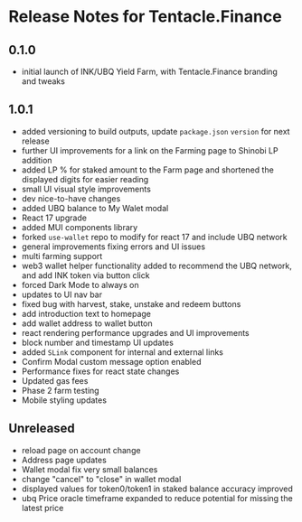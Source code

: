 # Release Notes for Tentacle.Finance

## 0.1.0
- initial launch of INK/UBQ Yield Farm, with Tentacle.Finance branding and tweaks

## 1.0.1
- added versioning to build outputs, update `package.json` `version` for next release
- further UI improvements for a link on the Farming page to Shinobi LP addition
- added LP % for staked amount to the Farm page and shortened the displayed digits for easier reading
- small UI visual style improvements
- dev nice-to-have changes
- added UBQ balance to My Walet modal
- React 17 upgrade
- added MUI components library
- forked `use-wallet` repo to modify for react 17 and include UBQ network
- general improvements fixing errors and UI issues
- multi farming support
- web3 wallet helper functionality added to recommend the UBQ network, and add INK token via button click
- forced Dark Mode to always on
- updates to UI nav bar
- fixed bug with harvest, stake, unstake and redeem buttons
- add introduction text to homepage
- add wallet address to wallet button
- react rendering performance upgrades and UI improvements
- block number and timestamp UI updates
- added `SLink` component for internal and external links
- Confirm Modal custom message option enabled
- Performance fixes for react state changes
- Updated gas fees
- Phase 2 farm testing
- Mobile styling updates

## Unreleased
- reload page on account change
- Address page updates
- Wallet modal fix very small balances
- change "cancel" to "close" in wallet modal
- displayed values for token0/token1 in staked balance accuracy improved
- ubq Price oracle timeframe expanded to reduce potential for missing the latest price
